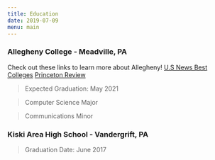 ```yaml
---
title: Education
date: 2019-07-09
menu: main
---
```


### Allegheny College - Meadville, PA

Check out these links to learn more about Allegheny!
[U.S News Best Colleges](https://www.usnews.com/best-colleges/allegheny-college-3230)
[Princeton Review](https://sites.allegheny.edu/news/2018/08/08/princeton-review-names-allegheny-among-best-in-nation-2/)



> Expected Graduation: May 2021

> Computer Science Major

> Communications Minor

### Kiski Area High School - Vandergrift, PA
> Graduation Date: June 2017
